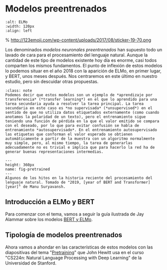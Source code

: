 Modelos preentrenados
=====================



```{image} images/elmo.png
:alt: ELMo
:width: 120px
:align: left
```
% http://123emoji.com/wp-content/uploads/2017/08/sticker-19-70.png

Los denominados *modelos neuronales preentrenados* han supuesto todo un lavado de cara para el procesamiento del lenguaje natural. Aunque la cantidad de este tipo de modelos existente hoy día es enorme, casi todos comparten los mismos fundamentos. El punto de inflexión de estos modelos lo podemos situar en el año 2018 con la aparición de ELMo, en primer lugar, y BERT, unos meses después. Nos centraremos en este último en nuestro estudio, pero sin descuidar otras propuestas.


```{admonition} Nota
:class: note
Podemos decir que estos modelos son un ejemplo de *aprendizaje por transferencia* (*transfer learning*) en el que lo aprendido para una tarea secundaria ayuda a resolver la tarea principal. La tarea secundaria en este caso es *no supervisada* (*unsupervised*) en el sentido de que no utiliza datos etiquetados externamente (como cuando anotamos la polaridad de un texto), pero el entrenamiento sigue teniendo una función de pérdida en la que el valor emitido se compara con el deseado, por lo que para evitar confusión se habla de entrenamiento *autosupervisado*. En el entrenamiento autosupervisado las etiquetas que conforman el valor esperado se obtienen automáticamente a partir de la muestra con un algoritmo normalmente muy simple, pero, al mismo tiempo, la tarea de generarlas adecuadamente no es trivial e implica que para hacerlo la red ha de generar buenas representaciones intermedias.

```

```{figure} images/pretrained.png
---
height: 360px
name: fig-pretrained
---
Algunos de los hitos en la historia reciente del procesamiento del lenguaje natural. Tomado de "2019, [year of BERT and Transformer][year]" de Manu Suryavansh.
```
[year]: https://towardsdatascience.com/2019-year-of-bert-and-transformer-f200b53d05b9


## Introducción a ELMo y BERT

Para comenzar con el tema, vamos a seguir la guía ilustrada de Jay Alammar sobre los modelos [BERT y ELMo][bertilustrado]. 

[bertilustrado]: http://jalammar.github.io/illustrated-bert/

## Tipología de modelos preentrenados

Ahora vamos a ahondar en las características de estos modelos con las diapositivas del tema "[Pretraining][diapositivas]" que John Hewitt usa en el curso "CS224n: Natural Language Processing with Deep Learning" de la Universidad de Stanford.

[diapositivas]: http://web.stanford.edu/class/cs224n/slides/cs224n-2021-lecture10-pretraining.pdf
